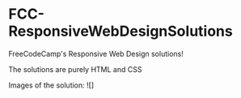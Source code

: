 # FCC-ResponsiveWebDesignSolutions
FreeCodeCamp's Responsive Web Design solutions!

The solutions are purely HTML and CSS

Images of the solution:
![]
